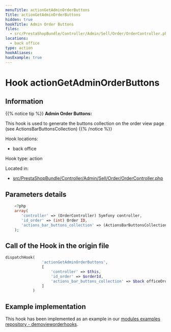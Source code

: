 ```yaml
---
menuTitle: actionGetAdminOrderButtons
Title: actionGetAdminOrderButtons
hidden: true
hookTitle: Admin Order Buttons
files:
  - src/PrestaShopBundle/Controller/Admin/Sell/Order/OrderController.php
locations:
  - back office
type: action
hookAliases:
hasExample: true
---
```


# Hook actionGetAdminOrderButtons

## Information

{{% notice tip %}}
**Admin Order Buttons:** 

This hook is used to generate the buttons collection on the order view page (see ActionsBarButtonsCollection)
{{% /notice %}}

Hook locations: 
  - back office

Hook type: action

Located in: 
  - [src/PrestaShopBundle/Controller/Admin/Sell/Order/OrderController.php](https://github.com/PrestaShop/PrestaShop/blob/8.0.x/src/PrestaShopBundle/Controller/Admin/Sell/Order/OrderController.php)

## Parameters details

```php
    <?php
    array(
       'controller' => (OrderController) Symfony controller,
       'id_order' => (int) Order ID,
       'actions_bar_buttons_collection' => (ActionsBarButtonsCollection) Collection of ActionsBarButtonInterface
    );
```

## Call of the Hook in the origin file

```php
dispatchHook(
                'actionGetAdminOrderButtons',
                [
                    'controller' => $this,
                    'id_order' => $orderId,
                    'actions_bar_buttons_collection' => $back officeOrderButtons,
                ]
            )
```

## Example implementation

This hook has been implemented as an example in our [modules examples repository - demovieworderhooks](https://github.com/PrestaShop/example-modules/tree/master/demovieworderhooks).